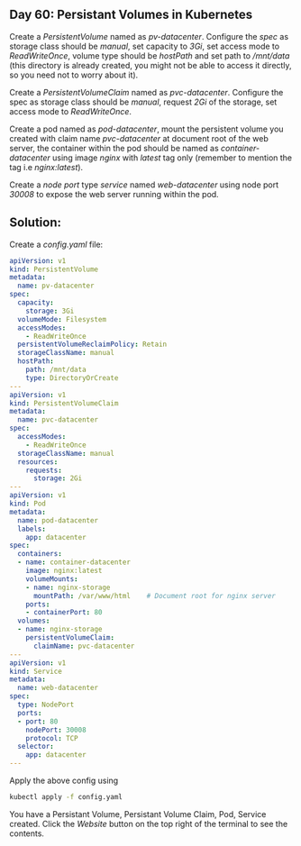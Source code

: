 ## Day 60: Persistant Volumes in Kubernetes

Create a *PersistentVolume* named as *pv-datacenter*. Configure the *spec* as storage class should be *manual*, set capacity to *3Gi*, set access mode to *ReadWriteOnce*, volume type should be *hostPath* and set path to */mnt/data* (this directory is already created, you might not be able to access it directly, so you need not to worry about it).

Create a *PersistentVolumeClaim* named as *pvc-datacenter*. Configure the spec as storage class should be *manual*, request *2Gi* of the storage, set access mode to *ReadWriteOnce*.

Create a pod named as *pod-datacenter*, mount the persistent volume you created with claim name *pvc-datacenter* at document root of the web server, the container within the pod should be named as *container-datacenter* using image *nginx* with *latest* tag only (remember to mention the tag i.e *nginx:latest*).

Create a *node port* type *service* named *web-datacenter* using node port *30008* to expose the web server running within the pod.

## Solution:

Create a *config.yaml* file:

```yaml
apiVersion: v1
kind: PersistentVolume
metadata:
  name: pv-datacenter
spec:
  capacity:
    storage: 3Gi
  volumeMode: Filesystem
  accessModes:
    - ReadWriteOnce
  persistentVolumeReclaimPolicy: Retain
  storageClassName: manual
  hostPath:
    path: /mnt/data
    type: DirectoryOrCreate
---
apiVersion: v1
kind: PersistentVolumeClaim
metadata:
  name: pvc-datacenter
spec:
  accessModes:
    - ReadWriteOnce
  storageClassName: manual
  resources:
    requests:
      storage: 2Gi
---
apiVersion: v1
kind: Pod
metadata:
  name: pod-datacenter
  labels:
    app: datacenter
spec:
  containers:
  - name: container-datacenter
    image: nginx:latest
    volumeMounts:
    - name: nginx-storage
      mountPath: /var/www/html    # Document root for nginx server
    ports:
    - containerPort: 80
  volumes:
  - name: nginx-storage
    persistentVolumeClaim:
      claimName: pvc-datacenter
---
apiVersion: v1
kind: Service
metadata:
  name: web-datacenter
spec:
  type: NodePort
  ports:
  - port: 80
    nodePort: 30008
    protocol: TCP
  selector:
    app: datacenter
---
```

Apply the above config using

```bash
kubectl apply -f config.yaml
```

You have a Persistant Volume, Persistant Volume Claim, Pod, Service created.
Click the *Website* button on the top right of the terminal to see the contents.